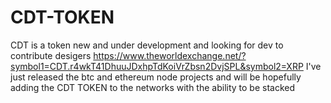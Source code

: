 # CDT-TOKEN
CDT is a token new and under development and looking for dev to contribute desigers 
https://www.theworldexchange.net/?symbol1=CDT.r4wkT41DhuuJDxhpTdKoiVrZbsn2DvjSPL&symbol2=XRP
I've just released the btc and ethereum node projects and will be hopefully adding the CDT TOKEN to the networks with the ability to be stacked
